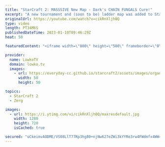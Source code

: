 ```yaml
---
title: "StarCraft 2: MASSSIVE New Map - Dark's CHAIN FUNGALS Cure!"
excerpt: "A new tournament and (soon to be) ladder map was added to StarCraft 2 called \"Gresvan\". In this video I cast a game of Zerg versus Terran between Dark and Cure.  Support my work: https://patreon.com/lowkotv Lowko Merch: https://lowko.shop  My YouTube channels: @LowkoTV @MoreLowko @LowkoClips  Twitch"
originalUrl: https://youtube.com/watch?v=cikRnXljh0Q
type: video
length: PT34M6S
publishedDateTime: 2023-01-10T09:46:29Z
heat: 50

featuredContent: "<iframe width=\"800\" height=\"500\" frameborder=\"0\" src=\"https://www.youtube.com/embed/cikRnXljh0Q\" allow=\"accelerometer; autoplay; encrypted-media; gyroscope; picture-in-picture\" allowfullscreen></iframe>"

provider:
  name: LowkoTV
  domain: lowko.tv
  images:
    - url: https://everyday-cc.github.io/starcraft2/assets/images/organizations/lowko.tv-50x50.jpg
      width: 50
      height: 50

topics:
  - StarCraft 2
  - Zerg

images:
  - url: https://i.ytimg.com/vi/cikRnXljh0Q/maxresdefault.jpg
    width: 1280
    height: 720
    isCached: true

secured: "uCkeimvAODME/VS08LlT77Rp3hg80+njNw627eZWi3kYYRe3rw4FWdmfx4WW43F/7fC0y6R3qJZSsuyy3NgM0K54PmsQg3zuWttvU2ltgVAH2oRAJyenwE2JCABx7aQwjs8oCHZjI6n/IlLUFiKIpCh7aOGUY40vlQnvLm+daS/QHXByNOF2H3uiH3Sw6BKebIiiwdxAlFrLeGL4i3BAZgwJjv5RboVbo0C16fT9IwM5RaE3LEeEkxhPUXu+e3j0Z5bjODyvoVTBQLDrqHIP4OylZoYK21roPoXie+Oah2O6CUVAKS/dJKM3fvEm5JyrRb7BH9bNJEppDr5aayL0lljoiFQ+XJCkXfTDXS44iSuDZ39h5b16AJS0DAXJ08iKIRts4OXvrTmTtA1fQWWo45YI6Fqo3EwfSog3B/N8HcI=;cSCGiacu0PXJQ2dSplV9sw=="
---
```


